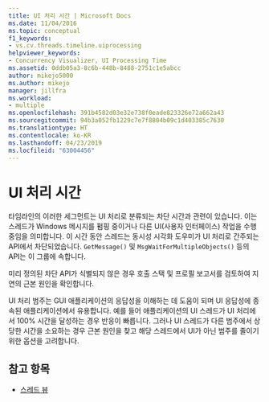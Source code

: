 ```yaml
---
title: UI 처리 시간 | Microsoft Docs
ms.date: 11/04/2016
ms.topic: conceptual
f1_keywords:
- vs.cv.threads.timeline.uiprocessing
helpviewer_keywords:
- Concurrency Visualizer, UI Processing Time
ms.assetid: 0ddb05a3-8c6b-448b-8488-2751c1e5abcc
author: mikejo5000
ms.author: mikejo
manager: jillfra
ms.workload:
- multiple
ms.openlocfilehash: 391b4582d03e32e738f0eade823326e72a662a43
ms.sourcegitcommit: 94b3a052fb1229c7e7f8804b09c1d403385c7630
ms.translationtype: HT
ms.contentlocale: ko-KR
ms.lasthandoff: 04/23/2019
ms.locfileid: "63004456"
---
```

# <a name="ui-processing-time"></a>UI 처리 시간
타임라인의 이러한 세그먼트는 UI 처리로 분류되는 차단 시간과 관련이 있습니다. 이는 스레드가 Windows 메시지를 펌핑 중이거나 다른 UI(사용자 인터페이스) 작업을 수행 중임을 의미합니다. 이 시간 동안 스레드는 동시성 시각화 도우미가 UI 처리로 간주되는 API에서 차단되었습니다. `GetMessage()` 및 `MsgWaitForMultipleObjects()` 등의 API는 이 그룹에 속합니다.

 미리 정의된 차단 API가 식별되지 않은 경우 호출 스택 및 프로필 보고서를 검토하여 지연의 근본 원인을 확인합니다.

 UI 처리 범주는 GUI 애플리케이션의 응답성을 이해하는 데 도움이 되며 UI 응답성에 종속된 애플리케이션에서 유용합니다. 예를 들어 애플리케이션의 UI 스레드가 UI 처리에서 100% 시간을 달성하는 경우 반응이 빠릅니다. 그러나 UI 스레드가 다른 범주에서 상당한 시간을 소요하는 경우 근본 원인을 찾고 해당 스레드에서 UI가 아닌 범주를 줄이기 위한 옵션을 고려합니다.

## <a name="see-also"></a>참고 항목
- [스레드 뷰](../profiling/threads-view-parallel-performance.md)